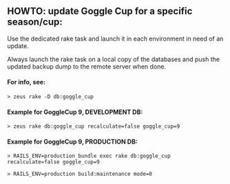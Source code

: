 ## HOWTO: update Goggle Cup for a specific season/cup:

Use the dedicated rake task and launch it in each environment in need of an update.

Always launch the rake task on a local copy of the databases and push the updated
backup dump to the remote server when done.


#### For info, see:

    > zeus rake -D db:goggle_cup


#### Example for GoggleCup 9, DEVELOPMENT DB:

    > zeus rake db:goggle_cup recalculate=false goggle_cup=9


#### Example for GoggleCup 9, PRODUCTION DB:

    > RAILS_ENV=production bundle exec rake db:goggle_cup recalculate=false goggle_cup=9

    > RAILS_ENV=production build:maintenance mode=0
